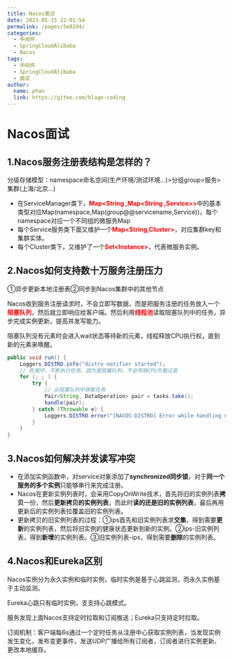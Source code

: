 ```yaml
---
title: Nacos面试
date: 2023-05-15 22:01:54
permalink: /pages/5e82d4/
categories:
  - 中间件
  - SpringCloudAlibaba
  - Nacos
tags:
  - 中间件
  - SpringCloudAlibaba
  - 面试
author: 
  name: phan
  link: https://gitee.com/blage-coding
---
```

# Nacos面试

## 1.Nacos服务注册表结构是怎样的？

分级存储模型：namespace命名空间(生产环境/测试环境...)>分组group>服务>集群(上海/北京...)

- 在ServiceManager类下，<font color="red">**Map<String ,Map<String ,Service>>**</font>中的基本类型对应Map(namespace,Map(group@@servicename,Service))，每个namespace对应一个不同组的微服务Map
- 每个Service服务类下面又维护一个<font color="red">**Map<String,Cluster>**</font>，对应集群key和集群实体。
- 每个Cluster类下，又维护了一个<font color="red">**Set<Instance\>**</font>，代表微服务实例。

## 2.Nacos如何支持数十万服务注册压力

①异步更新本地注册表②同步到Nacos集群中的其他节点

Nacos收到服务注册请求时，不会立即写数据，而是把服务注册的任务放入一个<font color="red">**阻塞队列**</font>，然后就立即响应给客户端。然后利用<font color="red">**线程池**</font>读取阻塞队列中的任务，异步完成实例更新，提高并发写能力。

阻塞队列没有元素时会进入wait状态等待新的元素，线程释放CPU执行权，直到新的元素来唤醒。

```java
public void run() {
    Loggers.DISTRO.info("distro notifier started");
	// 死循环，不断执行任务。因为是阻塞队列，不会导致CPU负载过高
    for (; ; ) {
        try {
            // 从阻塞队列中获取任务
            Pair<String, DataOperation> pair = tasks.take();
            handle(pair);
        } catch (Throwable e) {
            Loggers.DISTRO.error("[NACOS-DISTRO] Error while handling notifying task", e);
        }
    }
}
```

## 3.Nacos如何解决并发读写冲突

- 在添加实例函数中，对service对象添加了**synchronized同步锁**，对于**同一个服务的多个实例**只能够串行来完成注册。
- Nacos在更新实例列表时，会采用CopyOnWrite技术，首先将旧的实例列表**拷贝**一份，然后**更新拷贝的实例列表**，而此时**读的还是旧的实例列表**，最后再用更新后的实例列表拉覆盖旧的实例列表。
- 更新拷贝的旧实例列表的过程：①ips首先和旧实例列表求**交集**，得到需要**更新**的实例列表，然后将旧实例的健康状态更新到新的实例。②ips-旧实例列表，得到**新增**的实例列表。③旧实例列表-ips，得到需要**删除**的实例列表。

## 4.Nacos和Eureka区别

Nacos实例分为永久实例和临时实例，临时实例是基于心跳监测，而永久实例基于主动监测。

Eureka心跳只有临时实例，支支持心跳模式。

服务发现上面Nacos支持定时拉取和订阅推送；Eureka只支持定时拉取。

订阅机制：客户端每6s通过一个定时任务从注册中心获取实例列表，当发现实例发生变化，发布变更事件，发送UDP广播给所有订阅者，订阅者进行实例更新、更改本地缓存。

# 